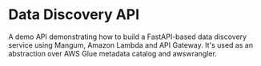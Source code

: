 # Data Discovery API
A demo API demonstrating how to build a FastAPI-based data discovery service using Mangum, Amazon Lambda and API Gateway. 
It's used as an abstraction over AWS Glue metadata catalog and awswrangler.
